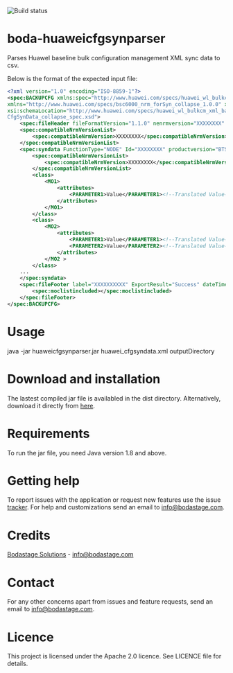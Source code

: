 ![Build status](https://travis-ci.org/bodastage/boda-huaweicfgsynparser.svg?branch=master)

# boda-huaweicfgsynparser
Parses HuaweI baseline bulk configuration management XML sync data to csv.

Below is the format of the expected input file:

```XML
<?xml version="1.0" encoding="ISO-8859-1"?>
<spec:BACKUPCFG xmlns:spec="http://www.huawei.com/specs/huawei_wl_bulkcm_xml_baseline_syn_1.0.0"
xmlns="http://www.huawei.com/specs/bsc6000_nrm_forSyn_collapse_1.0.0" xmlns:xsi="http://www.w3.org/2001/XMLSchema-instance"
xsi:schemaLocation="http://www.huawei.com/specs/huawei_wl_bulkcm_xml_baseline_syn_1.0.0
CfgSynData_collapse_spec.xsd">
	<spec:fileHeader fileFormatVersion="1.1.0" nenrmversion="XXXXXXXX" neversion="BTS3900 V100R011C10SPC262" syntype="synall" synlabel="XXXXXXXX" producttype="X"/>
	<spec:compatibleNrmVersionList>
		<spec:compatibleNrmVersion>XXXXXXXX</spec:compatibleNrmVersion>
	</spec:compatibleNrmVersionList>
	<spec:syndata FunctionType="NODE" Id="XXXXXXXX" productversion="BTS3900 XXXXXXXX" nermversion="XXXXXXXX" objId="-1">
		<spec:compatibleNrmVersionList>
			<spec:compatibleNrmVersion>XXXXXXXX</spec:compatibleNrmVersion>
		</spec:compatibleNrmVersionList>
		<class>
			<MO1>
				<attributes>
					<PARAMETER1>Value</PARAMETER1><!--Translated Value-->
				</attributes>
			</MO1>
		</class>
		<class>
			<MO2>
				<attributes>
					<PARAMETER1>Value</PARAMETER1><!--Translated Value-->
					<PARAMETER2>Value</PARAMETER2><!--Translated Value-->
				</attributes>
			</MO2 >
		</class>
    ...
	</spec:syndata>
	<spec:fileFooter label="XXXXXXXXXX" ExportResult="Success" dateTime="2090-08-13T09:41:59">
		<spec:moclistincluded></spec:moclistincluded>
	</spec:fileFooter>
</spec:BACKUPCFG>
```
# Usage
java -jar  huaweicfgsynparser.jar huawei_cfgsyndata.xml outputDirectory

# Download and installation
The lastest compiled jar file is availabled in the dist directory. Alternatively, download it directly from [here](https://github.com/bodastage/boda-huaweicfgsynparser/raw/master/dist/boda-huaweicfgsynparser.jar).

# Requirements
To run the jar file, you need Java version 1.8 and above.

# Getting help
To report issues with the application or request new features use the issue [tracker](https://github.com/bodastage/boda-huaweicfgsynparser/issues). For help and customizations send an email to info@bodastage.com.

# Credits
[Bodastage Solutions](http://www.bodastage.com) - info@bodastage.com

# Contact
For any other concerns apart from issues and feature requests, send an email to info@bodastage.com.

# Licence
This project is licensed under the Apache 2.0 licence.  See LICENCE file for details.
